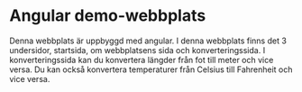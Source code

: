 # Angular demo-webbplats

Denna webbplats är uppbyggd med angular. I denna webbplats finns det 3 undersidor, startsida, om webbplatsens sida och konverteringssida. I konverteringssida kan du konvertera längder från fot till meter och vice versa. Du kan också konvertera temperaturer från Celsius till Fahrenheit och vice versa. 

